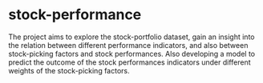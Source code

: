 # stock-performance
The project aims to explore the stock-portfolio dataset, gain an insight into the relation between different performance
indicators, and also between stock-picking factors and stock performances.
Also developing a model to predict the outcome of the stock performances indicators under different
weights of the stock-picking factors.

